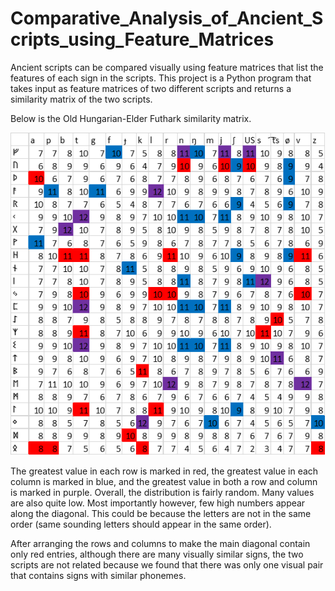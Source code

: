 # Comparative_Analysis_of_Ancient_Scripts_using_Feature_Matrices

Ancient scripts can be compared visually using feature matrices that list the features of each sign in the scripts. This project is a Python program that takes input as feature matrices of two different scripts and returns a similarity matrix of the two scripts.

Below is the Old Hungarian-Elder Futhark similarity matrix.

![ screenshot](https://github.com/manojreddyoladri/Comparative_Analysis_of_Ancient_Scripts_using_Feature_Matrices/blob/main/IMG_0221.png)


The greatest value in each row is marked in red, the greatest value in each column is marked in blue, and the greatest value in both a row and column is marked in purple. Overall, the distribution is fairly random. Many values are also quite low. Most importantly however, few high numbers appear along the diagonal. This could be because the letters are not in the same order (same sounding letters should appear in the same order).

After arranging the rows and columns to make the main diagonal contain only red entries, although there are many visually similar signs, the two scripts are not related because we found that there was only one visual pair that contains signs with similar phonemes.
